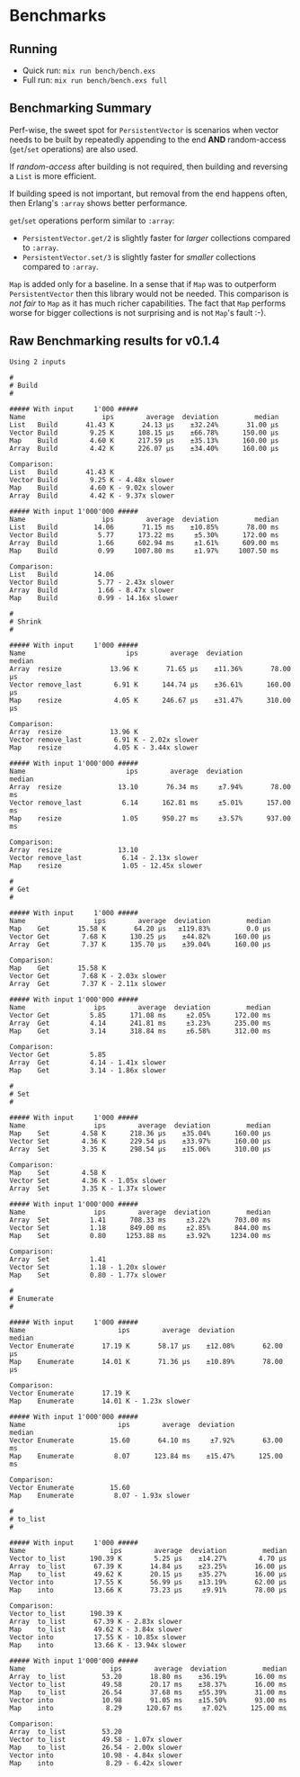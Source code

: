 # Benchmarks

## Running

* Quick run: `mix run bench/bench.exs`
* Full run: `mix run bench/bench.exs full`

## Benchmarking Summary

Perf-wise, the sweet spot for `PersistentVector` is scenarios when vector needs to be built by repeatedly appending to the end **AND** random-access (`get`/`set`  operations) are also used.

If *random-access* after building is not required, then building and reversing a `List` is more efficient.

If building speed is not important, but removal from the end happens often, then Erlang's `:array` shows better performance.

`get`/`set` operations perform similar to `:array`:
* `PersistentVector.get/2` is slightly faster for *larger* collections compared to `:array`.
* `PersistentVector.set/3` is slightly faster for *smaller* collections compared to `:array`.

`Map` is added only for a baseline. In a sense that if `Map` was to outperform `PersistentVector` then this library would not be needed.
This comparison is *not fair* to `Map` as it has much richer capabilities.
The fact that `Map` performs worse for bigger collections is not surprising and is not `Map`'s fault :-).

## Raw Benchmarking results for v0.1.4

```none
Using 2 inputs

#
# Build
#

##### With input     1'000 #####
Name                   ips        average  deviation         median
List   Build       41.43 K       24.13 μs    ±32.24%       31.00 μs
Vector Build        9.25 K      108.15 μs    ±66.78%      150.00 μs
Map    Build        4.60 K      217.59 μs    ±35.13%      160.00 μs
Array  Build        4.42 K      226.07 μs    ±34.40%      160.00 μs

Comparison:
List   Build       41.43 K
Vector Build        9.25 K - 4.48x slower
Map    Build        4.60 K - 9.02x slower
Array  Build        4.42 K - 9.37x slower

##### With input 1'000'000 #####
Name                   ips        average  deviation         median
List   Build         14.06       71.15 ms    ±10.85%       78.00 ms
Vector Build          5.77      173.22 ms     ±5.30%      172.00 ms
Array  Build          1.66      602.94 ms     ±1.61%      609.00 ms
Map    Build          0.99     1007.80 ms     ±1.97%     1007.50 ms

Comparison:
List   Build         14.06
Vector Build          5.77 - 2.43x slower
Array  Build          1.66 - 8.47x slower
Map    Build          0.99 - 14.16x slower

#
# Shrink
#

##### With input     1'000 #####
Name                         ips        average  deviation         median
Array  resize            13.96 K       71.65 μs    ±11.36%       78.00 μs
Vector remove_last        6.91 K      144.74 μs    ±36.61%      160.00 μs
Map    resize             4.05 K      246.67 μs    ±31.47%      310.00 μs

Comparison:
Array  resize            13.96 K
Vector remove_last        6.91 K - 2.02x slower
Map    resize             4.05 K - 3.44x slower

##### With input 1'000'000 #####
Name                         ips        average  deviation         median
Array  resize              13.10       76.34 ms     ±7.94%       78.00 ms
Vector remove_last          6.14      162.81 ms     ±5.01%      157.00 ms
Map    resize               1.05      950.27 ms     ±3.57%      937.00 ms

Comparison:
Array  resize              13.10
Vector remove_last          6.14 - 2.13x slower
Map    resize               1.05 - 12.45x slower

#
# Get
#

##### With input     1'000 #####
Name                 ips        average  deviation         median
Map    Get       15.58 K       64.20 μs   ±119.83%         0.0 μs
Vector Get        7.68 K      130.25 μs    ±44.82%      160.00 μs
Array  Get        7.37 K      135.70 μs    ±39.04%      160.00 μs

Comparison:
Map    Get       15.58 K
Vector Get        7.68 K - 2.03x slower
Array  Get        7.37 K - 2.11x slower

##### With input 1'000'000 #####
Name                 ips        average  deviation         median
Vector Get          5.85      171.08 ms     ±2.05%      172.00 ms
Array  Get          4.14      241.81 ms     ±3.23%      235.00 ms
Map    Get          3.14      318.84 ms     ±6.58%      312.00 ms

Comparison:
Vector Get          5.85
Array  Get          4.14 - 1.41x slower
Map    Get          3.14 - 1.86x slower

#
# Set
#

##### With input     1'000 #####
Name                 ips        average  deviation         median
Map    Set        4.58 K      218.36 μs    ±35.04%      160.00 μs
Vector Set        4.36 K      229.54 μs    ±33.97%      160.00 μs
Array  Set        3.35 K      298.54 μs    ±15.06%      310.00 μs

Comparison:
Map    Set        4.58 K
Vector Set        4.36 K - 1.05x slower
Array  Set        3.35 K - 1.37x slower

##### With input 1'000'000 #####
Name                 ips        average  deviation         median
Array  Set          1.41      708.33 ms     ±3.22%      703.00 ms
Vector Set          1.18      849.00 ms     ±2.85%      844.00 ms
Map    Set          0.80     1253.88 ms     ±3.92%     1234.00 ms

Comparison:
Array  Set          1.41
Vector Set          1.18 - 1.20x slower
Map    Set          0.80 - 1.77x slower

#
# Enumerate
#

##### With input     1'000 #####
Name                       ips        average  deviation         median
Vector Enumerate       17.19 K       58.17 μs    ±12.08%       62.00 μs
Map    Enumerate       14.01 K       71.36 μs    ±10.89%       78.00 μs

Comparison:
Vector Enumerate       17.19 K
Map    Enumerate       14.01 K - 1.23x slower

##### With input 1'000'000 #####
Name                       ips        average  deviation         median
Vector Enumerate         15.60       64.10 ms     ±7.92%       63.00 ms
Map    Enumerate          8.07      123.84 ms    ±15.47%      125.00 ms

Comparison:
Vector Enumerate         15.60
Map    Enumerate          8.07 - 1.93x slower

#
# to_list
#

##### With input     1'000 #####
Name                     ips        average  deviation         median
Vector to_list      190.39 K        5.25 μs    ±14.27%        4.70 μs
Array  to_list       67.39 K       14.84 μs    ±23.25%       16.00 μs
Map    to_list       49.62 K       20.15 μs    ±35.27%       16.00 μs
Vector into          17.55 K       56.99 μs    ±13.19%       62.00 μs
Map    into          13.66 K       73.23 μs     ±9.91%       78.00 μs

Comparison:
Vector to_list      190.39 K
Array  to_list       67.39 K - 2.83x slower
Map    to_list       49.62 K - 3.84x slower
Vector into          17.55 K - 10.85x slower
Map    into          13.66 K - 13.94x slower

##### With input 1'000'000 #####
Name                     ips        average  deviation         median
Array  to_list         53.20       18.80 ms    ±36.19%       16.00 ms
Vector to_list         49.58       20.17 ms    ±38.37%       16.00 ms
Map    to_list         26.54       37.68 ms    ±55.39%       31.00 ms
Vector into            10.98       91.05 ms    ±15.50%       93.00 ms
Map    into             8.29      120.67 ms     ±7.02%      125.00 ms

Comparison:
Array  to_list         53.20
Vector to_list         49.58 - 1.07x slower
Map    to_list         26.54 - 2.00x slower
Vector into            10.98 - 4.84x slower
Map    into             8.29 - 6.42x slower
```
